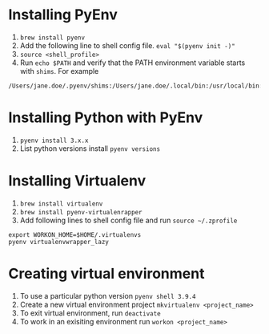 # Installing PyEnv
1. `brew install pyenv`
2. Add the following line to shell config file. `eval "$(pyenv init -)"`
3. `source <shell_profile>`
4. Run `echo $PATH` and verify that the PATH environment variable starts with `shims`. For example
```
/Users/jane.doe/.pyenv/shims:/Users/jane.doe/.local/bin:/usr/local/bin:/usr/bin:/bin:/usr/sbin:/sbin:/opt/X11/bin:/usr/local/git/bin:/Users/jane.doe/bin
```

# Installing Python with PyEnv
1. `pyenv install 3.x.x`
2. List python versions install `pyenv versions`

# Installing Virtualenv
1. `brew install virtualenv`
2. `brew install pyenv-virtualenrapper`
3. Add following lines to shell config file and run `source ~/.zprofile`
```
export WORKON_HOME=$HOME/.virtualenvs
pyenv virtualenvwrapper_lazy
```
# Creating virtual environment
1. To use a particular python version `pyenv shell 3.9.4`
2. Create a new virtual environment project `mkvirtualenv <project_name>`
3. To exit virtual environment, run `deactivate`
4. To work in an exisiting environment run `workon <project_name>`
